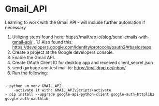 # Gmail_API
Learning to work with the Gmail API - will include further automation if necessary

1. Utilizing steps found here: https://mailtrap.io/blog/send-emails-with-gmail-api/ .
    1.1 Also found this: https://developers.google.com/identity/protocols/oauth2/#basicsteps
2. Create a project at the Google developers console.
3. Enable the Gmail API.
4. Create OAuth Client ID for desktop app and received client_secret.json
5. send garbage and test mail to: https://maildrop.cc/inbox/
6. Run the following:

```

- python -m venv GMAIL_API
    -activate it with: GMAIL_API\Scripts\activate
- pip install --upgrade google-api-python-client google-auth-httplib2 google-auth-oauthlib

```